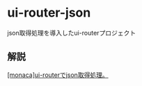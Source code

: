 # ui-router-json
json取得処理を導入したui-routerプロジェクト

## 解説
[[monaca]ui-routerでjson取得処理。](https://qiita.com/miz21358/items/33eeb650df3b6e3ccf58)
